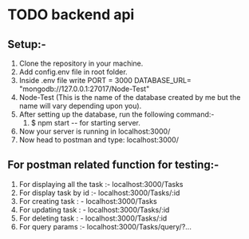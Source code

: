 # TODO backend api 

## Setup:-
1. Clone the repository in your machine.
2. Add config.env file in root folder.
3. Inside .env file write 
        PORT = 3000
        DATABASE_URL= "mongodb://127.0.0.1:27017/Node-Test"
4.  Node-Test (This is the name of the database created by me but the name will vary depending upon you).
5. After setting up the database, run the following command:-
    1. $ npm start  -- for starting server.
6. Now your server is running in localhost:3000/
7. Now head to postman and type: localhost:3000/

## For postman related function for testing:-

1. For displaying all the task :-  localhost:3000/Tasks
2. For display task by id :- localhost:3000/Tasks/:id
3. For creating task : - localhost:3000/Tasks
4. For updating task : - localhost:3000/Tasks/:id
5. For deleting task : - localhost:3000/Tasks/:id
6. For query params :-  localhost:3000/Tasks/query/?...


